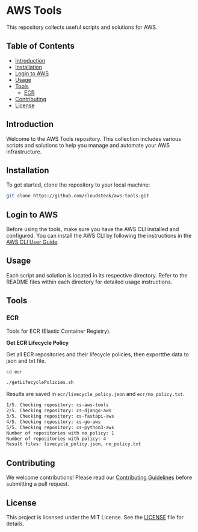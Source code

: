 # AWS Tools

This repository collects useful scripts and solutions for AWS.

## Table of Contents

- [Introduction](#introduction)
- [Installation](#installation)
- [Login to AWS](#login-to-aws)
- [Usage](#usage)
- [Tools](#tools)
  - [ECR](#ecr)
- [Contributing](#contributing)
- [License](#license)

## Introduction

Welcome to the AWS Tools repository. This collection includes various scripts and solutions to help you manage and automate your AWS infrastructure.

## Installation

To get started, clone the repository to your local machine:

```bash
git clone https://github.com/cloudsteak/aws-tools.git
```

## Login to AWS

Before using the tools, make sure you have the AWS CLI installed and configured. You can install the AWS CLI by following the instructions in the [AWS CLI User Guide](https://docs.aws.amazon.com/cli/latest/userguide/cli-chap-install.html).

## Usage

Each script and solution is located in its respective directory. Refer to the README files within each directory for detailed usage instructions.

## Tools

### ECR

Tools for ECR (Elastic Container Registry).

**Get ECR Lifecycle Policy**

Get all ECR repositories and their lifecycle policies, then exportthe data to json and txt file.

```bash
cd ecr

./getLifecyclePolicies.sh
```

Results are saved in `ecr/livecycle_policy.json` and `ecr/no_policy.txt`.

```bash
1/5. Checking repository: cs-aws-tools
2/5. Checking repository: cs-django-aws
3/5. Checking repository: cs-fastapi-aws
4/5. Checking repository: cs-go-aws
5/5. Checking repository: cs-python3-aws
Number of repositories with no policy: 1
Number of repositories with policy: 4
Result files: livecycle_policy.json, no_policy.txt
```

## Contributing

We welcome contributions! Please read our [Contributing Guidelines](CONTRIBUTING.md) before submitting a pull request.

## License

This project is licensed under the MIT License. See the [LICENSE](LICENSE) file for details.
